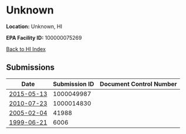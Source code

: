 # Unknown

**Location:** Unknown, HI

**EPA Facility ID:** 100000075269

[Back to HI Index](../../index.md)

## Submissions

| Date | Submission ID | Document Control Number |
|------|--------------|-------------------------|
| [2015-05-13](submissions/1000049987.md) | 1000049987 |  |
| [2010-07-23](submissions/1000014830.md) | 1000014830 |  |
| [2005-02-04](submissions/41988.md) | 41988 |  |
| [1999-06-21](submissions/6006.md) | 6006 |  |
